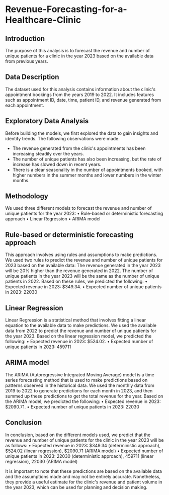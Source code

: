 # Revenue-Forecasting-for-a-Healthcare-Clinic

## Introduction 
The purpose of this analysis is to forecast the revenue and number of unique patients for a clinic in the year 2023 based on the available data from previous years.

## Data Description
The dataset used for this analysis contains information about the clinic's appointment bookings from the years 2019 to 2022. It includes features such as appointment ID, date, time, patient ID, and revenue generated from each appointment.

## Exploratory Data Analysis
Before building the models, we first explored the data to gain insights and identify trends. The following observations were made:
* The revenue generated from the clinic's appointments has been increasing steadily over the years.
* The number of unique patients has also been increasing, but the rate of increase has slowed down in recent years.
* There is a clear seasonality in the number of appointments booked, with higher numbers in the summer months and lower numbers in the winter months.

## Methodology
We used three different models to forecast the revenue and number of unique patients for the year 2023:
• Rule-based or deterministic forecasting approach
• Linear Regression
• ARIMA model

## Rule-based or deterministic forecasting approach
This approach involves using rules and assumptions to make predictions. We used two rules to predict the revenue and number of unique patients for 2023 based on the available data:
The revenue generated in the year 2023 will be 20% higher than the revenue generated in 2022.
The number of unique patients in the year 2023 will be the same as the number of unique patients in 2022.
Based on these rules, we predicted the following:
• Expected revenue in 2023: $349.34.
• Expected number of unique patients in 2023: 22030

## Linear Regression
Linear Regression is a statistical method that involves fitting a linear equation to the available data to make predictions. We used the available data from 2022 to predict the revenue and number of unique patients for the year 2023.
Based on the linear regression model, we predicted the following:
• Expected revenue in 2023: $524.02.
• Expected number of unique patients in 2023: 459711

## ARIMA model
The ARIMA (Autoregressive Integrated Moving Average) model is a time series forecasting method that is used to make predictions based on patterns observed in the historical data. We used the monthly data from 2019 to 2022 to generate predictions for each month in 2023, and then summed up these predictions to get the total revenue for the year.
Based on the ARIMA model, we predicted the following:
• Expected revenue in 2023: $2090.71.
• Expected number of unique patients in 2023: 22030

## Conclusion
In conclusion, based on the different models used, we predict that the revenue and number of unique patients for the clinic in the year 2023 will be as follows:
• Expected revenue in 2023: $349.34 (deterministic approach), $524.02 (linear regression), $2090.71 (ARIMA model)
• Expected number of unique patients in 2023: 22030 (deterministic approach), 459711 (linear regression), 22030 (ARIMA model)

It is important to note that these predictions are based on the available data and the assumptions made and may not be entirely accurate. Nonetheless, they provide a useful estimate for the clinic's revenue and patient volume in the year 2023, which can be used for planning and decision making.
